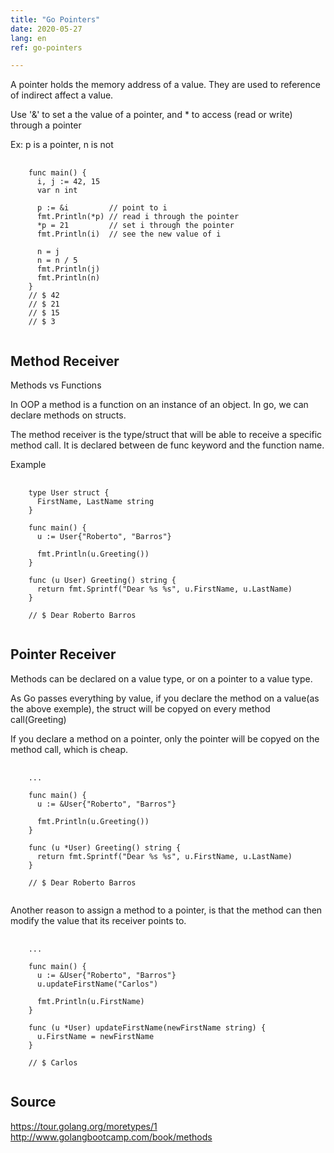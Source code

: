 ```yaml
---
title: "Go Pointers"
date: 2020-05-27
lang: en
ref: go-pointers

---
```


A pointer holds the memory address of a value. They are used to reference of indirect affect a value.

Use '&' to set a the value of a pointer, and * to access (read or write) through a pointer

Ex: p is a pointer, n is not 

  <pre>
   <code>
    func main() {
      i, j := 42, 15
      var n int
      
      p := &i         // point to i
      fmt.Println(*p) // read i through the pointer
      *p = 21         // set i through the pointer
      fmt.Println(i)  // see the new value of i

      n = j    
      n = n / 5   
      fmt.Println(j)
      fmt.Println(n)
    }
    // $ 42
    // $ 21
    // $ 15
    // $ 3
   </code></pre>

<h2>Method Receiver</h2>
Methods vs Functions

In OOP a method is a function on an instance of an object. In go, we can declare methods on structs.

The method receiver is the type/struct that will be able to receive a specific method call. It is declared between de func keyword and the function name.

Example

  <pre>
   <code>
    type User struct {
      FirstName, LastName string
    }

    func main() {
      u := User{"Roberto", "Barros"}

      fmt.Println(u.Greeting())
    }

    func (u User) Greeting() string {
      return fmt.Sprintf("Dear %s %s", u.FirstName, u.LastName)
    }

    // $ Dear Roberto Barros
   </code></pre>

<h2>Pointer Receiver</h2>
  
  Methods can be declared on a value type, or on a pointer to a value type.
  
  As Go passes everything by value, if you declare the method on a value(as the above exemple), the struct will be copyed on every method call(Greeting)
  
  If you declare a method on a pointer, only the pointer will be copyed on the method call, which is cheap.
  <pre>
   <code>
    ...

    func main() {
      u := &User{"Roberto", "Barros"}

      fmt.Println(u.Greeting())
    }

    func (u *User) Greeting() string {
      return fmt.Sprintf("Dear %s %s", u.FirstName, u.LastName)
    }

    // $ Dear Roberto Barros
   </code></pre>
  
  Another reason to assign a method to a pointer, is that the method can then modify the value that its receiver points to.
  
  <pre>
   <code>
    ...

    func main() {
      u := &User{"Roberto", "Barros"}
      u.updateFirstName("Carlos")

      fmt.Println(u.FirstName)
    }

    func (u *User) updateFirstName(newFirstName string) {
      u.FirstName = newFirstName
    }

    // $ Carlos
   </code></pre>

<h2>Source</h2>

https://tour.golang.org/moretypes/1
http://www.golangbootcamp.com/book/methods
